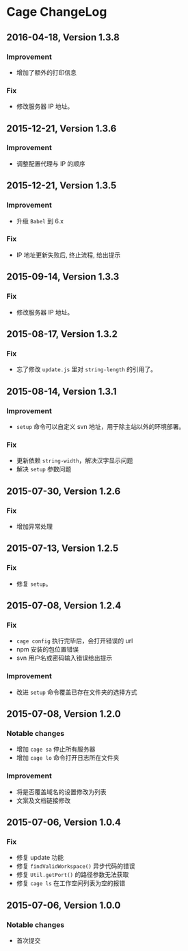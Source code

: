 # Cage ChangeLog

## 2016-04-18, Version 1.3.8

### Improvement

- 增加了额外的打印信息

### Fix

- 修改服务器 IP 地址。

## 2015-12-21, Version 1.3.6

### Improvement

- 调整配置代理与 IP 的顺序

## 2015-12-21, Version 1.3.5

### Improvement

- 升级 `Babel` 到 6.x

### Fix

- IP 地址更新失败后, 终止流程, 给出提示

## 2015-09-14, Version 1.3.3

### Fix

- 修改服务器 IP 地址。

## 2015-08-17, Version 1.3.2

### Fix

- 忘了修改 `update.js` 里对 `string-length` 的引用了。

## 2015-08-14, Version 1.3.1

### Improvement

- `setup` 命令可以自定义 svn 地址，用于除主站以外的环境部署。

### Fix

- 更新依赖 `string-width`，解决汉字显示问题
- 解决 `setup` 参数问题

## 2015-07-30, Version 1.2.6

### Fix

- 增加异常处理

## 2015-07-13, Version 1.2.5

### Fix

- 修复 `setup`。

## 2015-07-08, Version 1.2.4

### Fix

- `cage config` 执行完毕后，会打开错误的 url
- npm 安装的包位置错误
- svn 用户名或密码输入错误给出提示

### Improvement

- 改进 `setup` 命令覆盖已存在文件夹的选择方式

## 2015-07-08, Version 1.2.0

### Notable changes

- 增加 `cage sa` 停止所有服务器
- 增加 `cage lo` 命令打开日志所在文件夹

### Improvement

- 将是否覆盖域名的设置修改为列表
- 文案及文档链接修改

## 2015-07-06, Version 1.0.4

### Fix

- 修复 update 功能
- 修复 `findValidWorkspace()` 异步代码的错误
- 修复 `Util.getPort()` 的路径参数无法获取
- 修复 `cage ls` 在工作空间列表为空的报错

## 2015-07-06, Version 1.0.0

### Notable changes

- 首次提交
